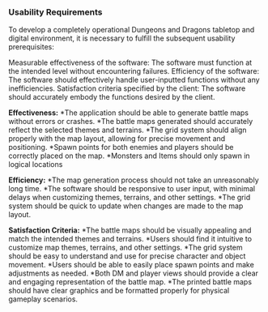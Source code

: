 ### Usability Requirements

To develop a completely operational Dungeons and Dragons tabletop and digital environment, it is necessary to fulfill the subsequent usability prerequisites:

Measurable effectiveness of the software: The software must function at the intended level without encountering failures.
Efficiency of the software: The software should effectively handle user-inputted functions without any inefficiencies.
Satisfaction criteria specified by the client: The software should accurately embody the functions desired by the client.

**Effectiveness:**
*The application should be able to generate battle maps without errors or crashes.
*The battle maps generated should accurately reflect the selected themes and terrains.
*The grid system should align properly with the map layout, allowing for precise movement and positioning.
*Spawn points for both enemies and players should be correctly placed on the map.
*Monsters and Items should only spawn in logical locations

**Efficiency:**
*The map generation process should not take an unreasonably long time.
*The software should be responsive to user input, with minimal delays when customizing themes, terrains, and other settings.
*The grid system should be quick to update when changes are made to the map layout.

**Satisfaction Criteria:**
*The battle maps should be visually appealing and match the intended themes and terrains.
*Users should find it intuitive to customize map themes, terrains, and other settings.
*The grid system should be easy to understand and use for precise character and object movement.
*Users should be able to easily place spawn points and make adjustments as needed.
*Both DM and player views should provide a clear and engaging representation of the battle map.
*The printed battle maps should have clear graphics and be formatted properly for physical gameplay scenarios.